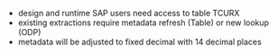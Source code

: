 - design and runtime SAP users need access to table TCURX
- existing extractions require metadata refresh (Table) or new lookup (ODP)
- metadata will be adjusted to fixed decimal with 14 decimal places
